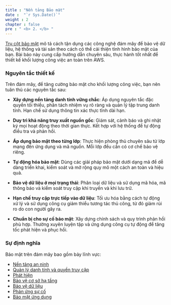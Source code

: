 ```yaml
---
title : "Nền tảng Bảo mật"
date :  "`r Sys.Date()`" 
weight : 2 
chapter : false
pre : " <b> 2. </b> "
---
```

[Trụ cột bảo mật]() mô tả cách tận dụng các công nghệ đám mây để bảo vệ dữ liệu, hệ thống và tài sản theo cách có thể cải thiện tình hình bảo mật của bạn. Bài báo này cung cấp hướng dẫn chuyên sâu, thực hành tốt nhất để thiết kế khối lượng công việc an toàn trên AWS.

### Nguyên tắc thiết kế
Trên đám mây, để tăng cường bảo mật cho khối lượng công việc, bạn nên tuân thủ các nguyên tắc sau:

- **Xây dựng nền tảng danh tính vững chắc**: Áp dụng nguyên tắc đặc quyền tối thiểu, phân tách nhiệm vụ rõ ràng và quản lý tập trung danh tính. Hạn chế sử dụng thông tin xác thực tĩnh dài hạn.

- **Duy trì khả năng truy xuất nguồn gốc**: Giám sát, cảnh báo và ghi nhật ký mọi hoạt động theo thời gian thực. Kết hợp với hệ thống để tự động điều tra và phản hồi.

- **Áp dụng bảo mật theo từng lớp**: Thực hiện phòng thủ chuyên sâu từ lớp mạng đến ứng dụng và mã nguồn. Mỗi lớp đều cần có cơ chế bảo vệ riêng.

- **Tự động hóa bảo mật**: Dùng các giải pháp bảo mật dưới dạng mã để dễ dàng triển khai, kiểm soát và mở rộng quy mô một cách an toàn và hiệu quả.

- **Bảo vệ dữ liệu ở mọi trạng thái**: Phân loại dữ liệu và sử dụng mã hóa, mã thông báo và kiểm soát truy cập khi truyền và khi lưu trữ.

- **Hạn chế truy cập trực tiếp vào dữ liệu**: Tối ưu hóa bằng cách tự động xử lý và sử dụng công cụ giảm thiểu tương tác thủ công, từ đó giảm rủi ro do con người gây ra.

- **Chuẩn bị cho sự cố bảo mật**: Xây dựng chính sách và quy trình phản hồi phù hợp. Thường xuyên luyện tập và ứng dụng công cụ tự động để tăng tốc phát hiện và phục hồi.

### Sự định nghĩa

Bảo mật trên đám mây bao gồm bảy lĩnh vực:
- [Nền tảng an ninh]()
- [Quản lý danh tính và quyền truy cập]()
- [Phát hiện]()
- [Bảo vệ cơ sở hạ tầng]()
- [Bảo vệ dữ liệu]()
- [Phản ứng sự cố]()
- [Bảo mật ứng dụng]()
